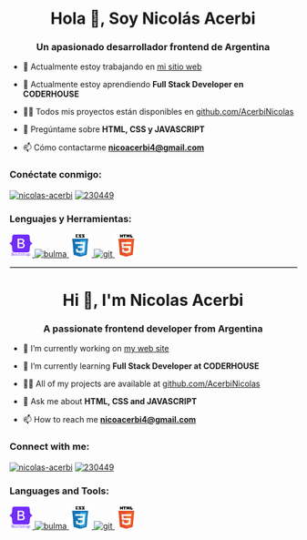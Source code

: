 <h1 align="center">Hola 👋, Soy Nicolás Acerbi</h1>
<h3 align="center">Un apasionado desarrollador frontend de Argentina</h3>

- 🔭 Actualmente estoy trabajando en [mi sitio web](https://acerbinicolas.com/)

- 🌱 Actualmente estoy aprendiendo **Full Stack Developer en CODERHOUSE**

- 👨‍💻 Todos mis proyectos están disponibles en [github.com/AcerbiNicolas](https://github.com/AcerbiNicolas)

- 💬 Pregúntame sobre **HTML, CSS y JAVASCRIPT**

- 📫 Cómo contactarme **nicoacerbi4@gmail.com**

<h3 align="left">Conéctate conmigo:</h3>
<p align="left">
<a href="https://linkedin.com/in/nicolas-acerbi" target="blank"><img align="center" src="https://raw.githubusercontent.com/rahuldkjain/github-profile-readme-generator/master/src/images/icons/Social/linked-in-alt.svg" alt="nicolas-acerbi" height="30" width="40" /></a>
<a href="https://stackoverflow.com/users/14066610/nicolas-acerbi" target="blank"><img align="center" src="https://raw.githubusercontent.com/rahuldkjain/github-profile-readme-generator/master/src/images/icons/Social/stack-overflow.svg" alt="230449" height="30" width="40" /></a>
</p>

<h3 align="left">Lenguajes y Herramientas:</h3>
<p align="left"> <a href="https://getbootstrap.com" target="_blank" rel="noreferrer"> <img src="https://raw.githubusercontent.com/devicons/devicon/master/icons/bootstrap/bootstrap-plain-wordmark.svg" alt="bootstrap" width="40" height="40"/> </a> <a href="https://bulma.io/" target="_blank" rel="noreferrer"> <img src="https://raw.githubusercontent.com/gilbarbara/logos/804dc257b59e144eaca5bc6ffd16949752c6f789/logos/bulma.svg" alt="bulma" width="40" height="40"/> </a> <a href="https://www.w3schools.com/css/" target="_blank" rel="noreferrer"> <img src="https://raw.githubusercontent.com/devicons/devicon/master/icons/css3/css3-original-wordmark.svg" alt="css3" width="40" height="40"/> </a> <a href="https://git-scm.com/" target="_blank" rel="noreferrer"> <img src="https://www.vectorlogo.zone/logos/git-scm/git-scm-icon.svg" alt="git" width="40" height="40"/> </a> <a href="https://www.w3.org/html/" target="_blank" rel="noreferrer"> <img src="https://raw.githubusercontent.com/devicons/devicon/master/icons/html5/html5-original-wordmark.svg" alt="html5" width="40" height="40"/> </a></p>

<hr style="border: 1px solid #ccc; width: 100%">

<h1 align="center">Hi 👋, I'm Nicolas Acerbi</h1>
<h3 align="center">A passionate frontend developer from Argentina</h3>

- 🔭 I’m currently working on [my web site](https://acerbinicolas.com/)

- 🌱 I’m currently learning **Full Stack Developer at CODERHOUSE**

- 👨‍💻 All of my projects are available at [github.com/AcerbiNicolas](https://github.com/AcerbiNicolas)

- 💬 Ask me about **HTML, CSS and JAVASCRIPT**

- 📫 How to reach me **nicoacerbi4@gmail.com**

<h3 align="left">Connect with me:</h3>
<p align="left">
<a href="https://linkedin.com/in/nicolas-acerbi" target="blank"><img align="center" src="https://raw.githubusercontent.com/rahuldkjain/github-profile-readme-generator/master/src/images/icons/Social/linked-in-alt.svg" alt="nicolas-acerbi" height="30" width="40" /></a>
<a href="https://stackoverflow.com/users/14066610/nicolas-acerbi" target="blank"><img align="center" src="https://raw.githubusercontent.com/rahuldkjain/github-profile-readme-generator/master/src/images/icons/Social/stack-overflow.svg" alt="230449" height="30" width="40" /></a>
</p>

<h3 align="left">Languages and Tools:</h3>
<p align="left"> <a href="https://getbootstrap.com" target="_blank" rel="noreferrer"> <img src="https://raw.githubusercontent.com/devicons/devicon/master/icons/bootstrap/bootstrap-plain-wordmark.svg" alt="bootstrap" width="40" height="40"/> </a> <a href="https://bulma.io/" target="_blank" rel="noreferrer"> <img src="https://raw.githubusercontent.com/gilbarbara/logos/804dc257b59e144eaca5bc6ffd16949752c6f789/logos/bulma.svg" alt="bulma" width="40" height="40"/> </a> <a href="https://www.w3schools.com/css/" target="_blank" rel="noreferrer"> <img src="https://raw.githubusercontent.com/devicons/devicon/master/icons/css3/css3-original-wordmark.svg" alt="css3" width="40" height="40"/> </a> <a href="https://git-scm.com/" target="_blank" rel="noreferrer"> <img src="https://www.vectorlogo.zone/logos/git-scm/git-scm-icon.svg" alt="git" width="40" height="40"/> </a> <a href="https://www.w3.org/html/" target="_blank" rel="noreferrer"> <img src="https://raw.githubusercontent.com/devicons/devicon/master/icons/html5/html5-original-wordmark.svg" alt="html5" width="40" height="40"/> </a></p>
